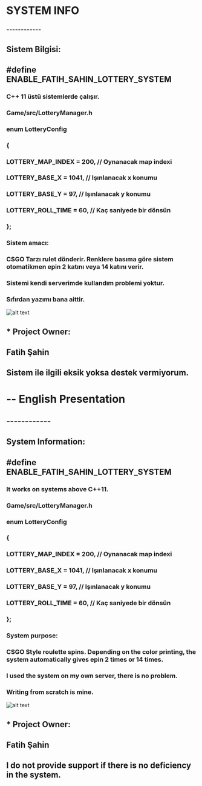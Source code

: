 # SYSTEM INFO
### ------------

## Sistem Bilgisi:

## #define ENABLE_FATIH_SAHIN_LOTTERY_SYSTEM

### C++ 11 üstü sistemlerde çalışır.

### Game/src/LotteryManager.h

###	enum LotteryConfig
###		{
###			LOTTERY_MAP_INDEX	= 200, // Oynanacak map indexi
###			LOTTERY_BASE_X	= 1041, // Işınlanacak x konumu
###			LOTTERY_BASE_Y	= 97, // Işınlanacak y konumu
###			LOTTERY_ROLL_TIME	= 60, // Kaç saniyede bir dönsün
###		};

### Sistem amacı: 
### CSGO Tarzı rulet dönderir. Renklere basıma göre sistem otomatikmen epin 2 katını veya 14 katını verir.
### Sistemi kendi serverimde kullandım problemi yoktur.
### Sıfırdan yazımı bana aittir.

![alt text](https://metin2.life/dist/img/Tanitim/metin2life-kumarbaz-modu.jpg)

## * Project Owner:
##   Fatih Şahin
##   Sistem ile ilgili eksik yoksa destek vermiyorum.

# -- English Presentation
## ------------
## System Information:

## #define ENABLE_FATIH_SAHIN_LOTTERY_SYSTEM

### It works on systems above C++11.

### Game/src/LotteryManager.h

###	enum LotteryConfig
###		{
###			LOTTERY_MAP_INDEX	= 200, // Oynanacak map indexi
###			LOTTERY_BASE_X	= 1041, // Işınlanacak x konumu
###			LOTTERY_BASE_Y	= 97, // Işınlanacak y konumu
###			LOTTERY_ROLL_TIME	= 60, // Kaç saniyede bir dönsün
###		};

### System purpose:
### CSGO Style roulette spins. Depending on the color printing, the system automatically gives epin 2 times or 14 times.
### I used the system on my own server, there is no problem.
### Writing from scratch is mine.

![alt text](https://metin2.life/dist/img/Tanitim/metin2life-kumarbaz-modu.jpg)

## * Project Owner:
##   Fatih Şahin
##   I do not provide support if there is no deficiency in the system.

